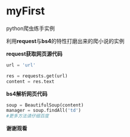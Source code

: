 # myFirst
python爬虫练手实例

利用**request**与**bs4**的特性打磨出来的爬小说的实例

**request获取网页源代码**

``` python
url = 'url'

res = requests.get(url)
content = res.text

```
**bs4解析网页代码**

``` python
soup = BeautifulSoup(content)
manager = soup.findAll('td')
#更多方法请仔细百度
```
**谢谢观看**
